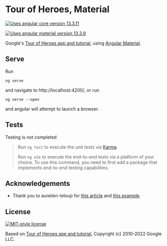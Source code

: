 # Tour of Heroes, Material

[![Uses angular core version 13.3.11](https://img.shields.io/badge/%40angular%2Fcore-13.3.11-blue)](https://angular.io/)

[![Uses angular material version 13.3.9](https://img.shields.io/badge/%40angular%2Fmaterial-13.3.9-blue)](https://material.angular.io/)

Google's [Tour of Heroes app and tutorial](https://angular.io/tutorial), using [Angular Material](https://material.angular.io/).

## Serve

Run

```
ng serve
```

and navigate to http://localhost:4200/, or run

```
ng serve --open
```

and angular will attempt to launch a browser.

## Tests

Testing is not completed

> Run `ng test` to execute the unit tests via [Karma](https://karma-runner.github.io).
> 
> Run `ng e2e` to execute the end-to-end tests via a platform of your choice. To use this command, you need to first add a package that implements end-to-end testing capabilities.

## Acknowledgements

- Thank you to aurelien-leloup for [this article](https://medium.com/@AurelienLeloup/cache-http-requests-with-rxjs-for-angular-eb9bee93824d) and [this example](https://github.com/aurelien-leloup/angular-cache-example).

## License

[![MIT-style license](https://img.shields.io/badge/license-MIT--style-blue)](/LICENSE.txt)

Based on [Tour of Heroes app and tutorial](https://angular.io/tutorial), Copyright (c) 2010-2022 Google LLC.
